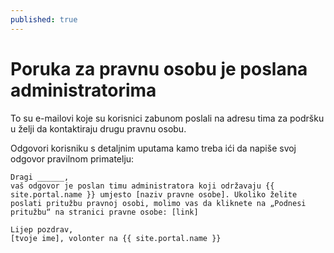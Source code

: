 ```yaml
---
published: true
---
```


# Poruka za pravnu osobu je poslana administratorima

To su e-mailovi koje su korisnici zabunom poslali na adresu tima za podršku u želji da kontaktiraju drugu pravnu osobu.

Odgovori korisniku s detaljnim uputama kamo treba ići da napiše svoj odgovor pravilnom primatelju:

```
Dragi ______,
vaš odgovor je poslan timu administratora koji održavaju {{ site.portal.name }} umjesto [naziv pravne osobe]. Ukoliko želite poslati pritužbu pravnoj osobi, molimo vas da kliknete na „Podnesi pritužbu“ na stranici pravne osobe: [link]

Lijep pozdrav,
[tvoje ime], volonter na {{ site.portal.name }}
```
